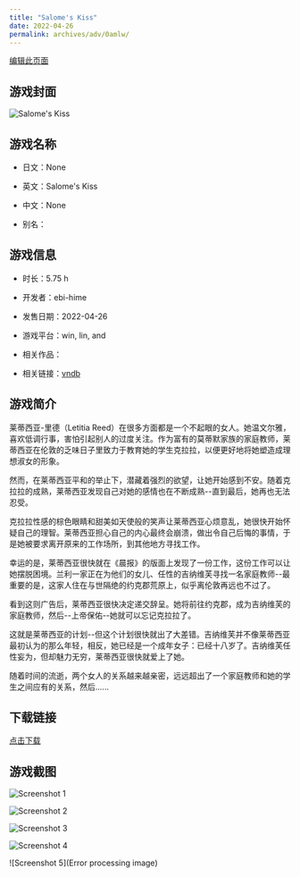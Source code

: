 ```yaml
---
title: "Salome's Kiss"
date: 2022-04-26
permalink: archives/adv/0amlw/
---
```

[编辑此页面](https://github.com/ACG-3/ADV3-source/blob/main/source/_posts/Salomes%20Kiss.md)

## 游戏封面

![Salome's Kiss](https://pan.timero.xyz/d/onedrive/img_lib_001/Salomes%20Kiss_cover.avif)


## 游戏名称

- 日文：None
- 英文：Salome's Kiss
- 中文：None

- 别名：


## 游戏信息

- 时长：5.75 h
- 开发者：ebi-hime
- 发售日期：2022-04-26
- 游戏平台：win, lin, and
- 相关作品：

- 相关链接：[vndb](https://vndb.org/v32852)


## 游戏简介

莱蒂西亚-里德（Letitia Reed）在很多方面都是一个不起眼的女人。她温文尔雅，喜欢低调行事，害怕引起别人的过度关注。作为富有的莫蒂默家族的家庭教师，莱蒂西亚在伦敦的乏味日子里致力于教育她的学生克拉拉，以便更好地将她塑造成理想淑女的形象。

然而，在莱蒂西亚平和的举止下，潜藏着强烈的欲望，让她开始感到不安。随着克拉拉的成熟，莱蒂西亚发现自己对她的感情也在不断成熟--直到最后，她再也无法忍受。

克拉拉性感的棕色眼睛和甜美如天使般的笑声让莱蒂西亚心烦意乱，她很快开始怀疑自己的理智。莱蒂西亚担心自己的内心最终会崩溃，做出令自己后悔的事情，于是她被要求离开原来的工作场所，到其他地方寻找工作。

幸运的是，莱蒂西亚很快就在《晨报》的版面上发现了一份工作，这份工作可以让她摆脱困境。兰利一家正在为他们的女儿、任性的吉纳维芙寻找一名家庭教师--最重要的是，这家人住在与世隔绝的约克郡荒原上，似乎离伦敦再远也不过了。

看到这则广告后，莱蒂西亚很快决定递交辞呈。她将前往约克郡，成为吉纳维芙的家庭教师，然后--上帝保佑--她就可以忘记克拉拉了。

这就是莱蒂西亚的计划--但这个计划很快就出了大差错。吉纳维芙并不像莱蒂西亚最初认为的那么年轻，相反，她已经是一个成年女子：已经十八岁了。吉纳维芙任性妄为，但却魅力无穷，莱蒂西亚很快就爱上了她。

随着时间的流逝，两个女人的关系越来越亲密，远远超出了一个家庭教师和她的学生之间应有的关系，然后......




## 下载链接

[点击下载](https://pan.timero.xyz/onedrive/adv_lib_001/Salomes%20Kiss)


## 游戏截图


![Screenshot 1](https://pan.timero.xyz/d/onedrive/img_lib_001/Salomes%20Kiss_Screenshot_1.avif)

![Screenshot 2](https://pan.timero.xyz/d/onedrive/img_lib_001/Salomes%20Kiss_Screenshot_2.avif)

![Screenshot 3](https://pan.timero.xyz/d/onedrive/img_lib_001/Salomes%20Kiss_Screenshot_3.avif)

![Screenshot 4](https://pan.timero.xyz/d/onedrive/img_lib_001/Salomes%20Kiss_Screenshot_4.avif)

![Screenshot 5](Error processing image)

